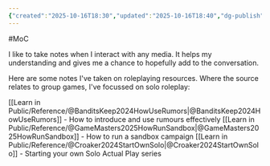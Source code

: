 ```yaml
---
{"created":"2025-10-16T18:30","updated":"2025-10-16T18:40","dg-publish":true,"dg-path":"Solo Roleplaying.md","permalink":"/solo-roleplaying/","dgPassFrontmatter":true,"noteIcon":"1"}
---
```


#MoC 

I like to take notes when I interact with any media. It helps my understanding and gives me a chance to hopefully add to the conversation. 

Here are some notes I've taken on roleplaying resources. Where the source relates to group games, I've focussed on solo roleplay: 

[[Learn in Public/Reference/@BanditsKeep2024HowUseRumors\|@BanditsKeep2024HowUseRumors]] - How to introduce and use rumours effectively
[[Learn in Public/Reference/@GameMasters2025HowRunSandbox\|@GameMasters2025HowRunSandbox]] - How to run a sandbox campaign
[[Learn in Public/Reference/@Croaker2024StartOwnSolo\|@Croaker2024StartOwnSolo]] - Starting your own Solo Actual Play series
